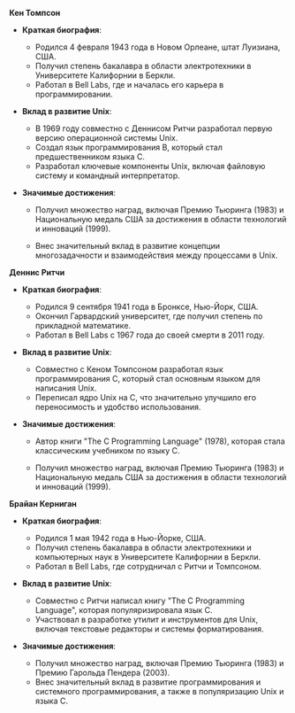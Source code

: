 **Кен Томпсон**

- **Краткая биография**:
    
    - Родился 4 февраля 1943 года в Новом Орлеане, штат Луизиана, США.
    - Получил степень бакалавра в области электротехники в Университете Калифорнии в Беркли.
    - Работал в Bell Labs, где и началась его карьера в программировании.
- **Вклад в развитие Unix**:
    
    - В 1969 году совместно с Деннисом Ритчи разработал первую версию операционной системы Unix.
    - Создал язык программирования B, который стал предшественником языка C.
    - Разработал ключевые компоненты Unix, включая файловую систему и командный интерпретатор.
- **Значимые достижения**:
    
    - Получил множество наград, включая Премию Тьюринга (1983) и Национальную медаль США за достижения в области технологий и инноваций (1999).
        
    - Внес значительный вклад в развитие концепции многозадачности и взаимодействия между процессами в Unix.
        

**Деннис Ритчи**

- **Краткая биография**:
    
    - Родился 9 сентября 1941 года в Бронксе, Нью-Йорк, США.
    - Окончил Гарвардский университет, где получил степень по прикладной математике.
    - Работал в Bell Labs с 1967 года до своей смерти в 2011 году.
- **Вклад в развитие Unix**:
    
    - Совместно с Кеном Томпсоном разработал язык программирования C, который стал основным языком для написания Unix.
    - Переписал ядро Unix на C, что значительно улучшило его переносимость и удобство использования.
- **Значимые достижения**:
    
    - Автор книги "The C Programming Language" (1978), которая стала классическим учебником по языку C.
        
    - Получил множество наград, включая Премию Тьюринга (1983) и Национальную медаль США за достижения в области технологий и инноваций (1999).
        

**Брайан Керниган**

- **Краткая биография**:
    
    - Родился 1 мая 1942 года в Нью-Йорке, США.
    - Получил степень бакалавра в области электротехники и компьютерных наук в Университете Калифорнии в Беркли.
    - Работал в Bell Labs, где сотрудничал с Ритчи и Томпсоном.
- **Вклад в развитие Unix**:
    
    - Совместно с Ритчи написал книгу "The C Programming Language", которая популяризировала язык C.
    - Участвовал в разработке утилит и инструментов для Unix, включая текстовые редакторы и системы форматирования.
- **Значимые достижения**:
    
    - Получил множество наград, включая Премию Тьюринга (1983) и Премию Гарольда Пендера (2003).
    - Внес значительный вклад в развитие программирования и системного программирования, а также в популяризацию Unix и языка C.